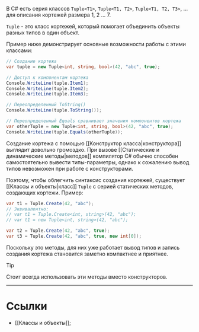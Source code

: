 
В C# есть серия классов `Tuple<T1>`, `Tuple<T1, T2>`, `Tuple<T1, T2, T3>`, ... для описания кортежей размера 1, 2 ... 7.

`Tuple` - это класс кортежей, который помогает объединить объекты разных типов в один объект.

Пример ниже демонстрирует основные возможности работы с этими классами:
```cs
// Создание кортежа
var tuple = new Tuple<int, string, bool>(42, "abc", true);

// Доступ к компонентам кортежа
Console.WriteLine(tuple.Item1);
Console.WriteLine(tuple.Item2);
Console.WriteLine(tuple.Item3);

// Переопределенный ToString()
Console.WriteLine(tuple.ToString());

// Переопределенный Equals сравнивает значения компонентов кортежа
var otherTuple = new Tuple<int, string, bool>(42, "abc", true);
Console.WriteLine(tuple.Equals(otherTuple));
```

Создание кортежа с помощью [[Конструктор класса|конструктора]] выглядит довольно громоздко. При вызове [[Статические и динамические методы|методов]] компилятор С# обычно способен самостоятельно вывести типы-параметры, однако к сожалению вывод типов невозможен при работе с конструкторами.

Поэтому, чтобы облегчить синтаксис создания кортежей, существует [[Классы и объекты|класс]] `Tuple` с серией статических методов, создающих кортежи. Пример:
```cs
var t1 = Tuple.Create(42, "abc");
// Эквивалентно:
// var t1 = Tuple.Create<int, string>(42, "abc");
// var t1 = new Tuple<int, string>(42, "abc");

var t2 = Tuple.Create(42, "abc", true);
var t3 = Tuple.Create(42, "abc", true, new int[0]);
```

Поскольку это методы, для них уже работает вывод типов и запись создания кортежа становится заметно компактнее и приятнее.

> [!Tip]
> Стоит всегда использовать эти методы вместо конструкторов.

---

# Ссылки

- [[Классы и объекты]];